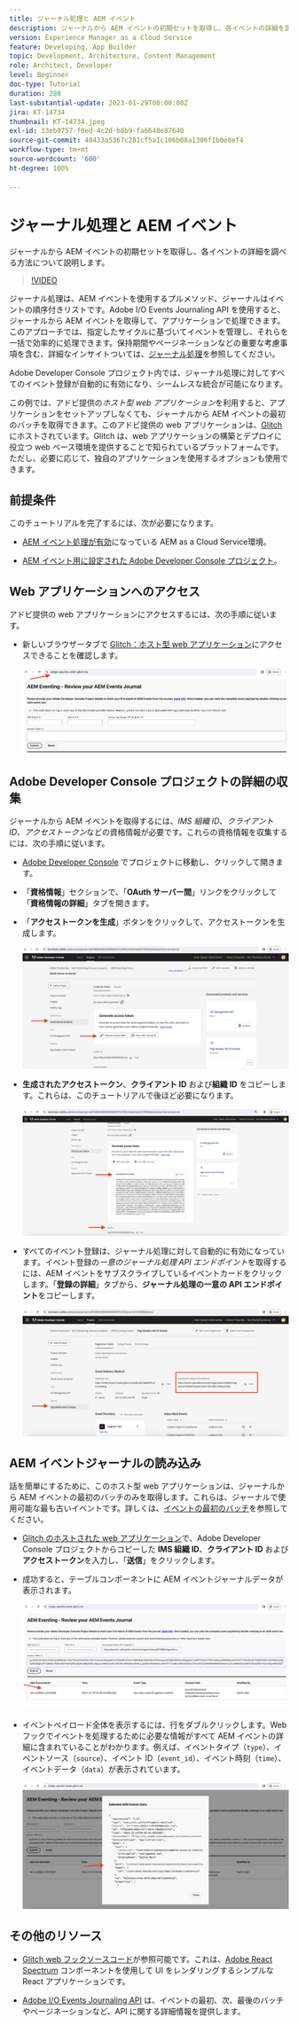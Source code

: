 ```yaml
---
title: ジャーナル処理と AEM イベント
description: ジャーナルから AEM イベントの初期セットを取得し、各イベントの詳細を調べる方法について説明します。
version: Experience Manager as a Cloud Service
feature: Developing, App Builder
topic: Development, Architecture, Content Management
role: Architect, Developer
level: Beginner
doc-type: Tutorial
duration: 280
last-substantial-update: 2023-01-29T00:00:00Z
jira: KT-14734
thumbnail: KT-14734.jpeg
exl-id: 33eb0757-f0ed-4c2d-b8b9-fa6648e87640
source-git-commit: 48433a5367c281cf5a1c106b08a1306f1b0e8ef4
workflow-type: tm+mt
source-wordcount: '600'
ht-degree: 100%

---
```


# ジャーナル処理と AEM イベント

ジャーナルから AEM イベントの初期セットを取得し、各イベントの詳細を調べる方法について説明します。

>[!VIDEO](https://video.tv.adobe.com/v/3427052?quality=12&learn=on)

ジャーナル処理は、AEM イベントを使用するプルメソッド、ジャーナルはイベントの順序付きリストです。Adobe I/O Events Journaling API を使用すると、ジャーナルから AEM イベントを取得して、アプリケーションで処理できます。このアプローチでは、指定したサイクルに基づいてイベントを管理し、それらを一括で効率的に処理できます。保持期間やページネーションなどの重要な考慮事項を含む、詳細なインサイトついては、[ジャーナル処理](https://developer.adobe.com/events/docs/guides/journaling_intro/)を参照してください。

Adobe Developer Console プロジェクト内では、ジャーナル処理に対してすべてのイベント登録が自動的に有効になり、シームレスな統合が可能になります。

この例では、アドビ提供の&#x200B;_ホスト型 web アプリケーション_&#x200B;を利用すると、アプリケーションをセットアップしなくても、ジャーナルから AEM イベントの最初のバッチを取得できます。このアドビ提供の web アプリケーションは、[Glitch](https://glitch.com/) にホストされています。Glitch は、web アプリケーションの構築とデプロイに役立つ web ベース環境を提供することで知られているプラットフォームです。ただし、必要に応じて、独自のアプリケーションを使用するオプションも使用できます。

## 前提条件

このチュートリアルを完了するには、次が必要になります。

- [AEM イベント処理が有効](https://developer.adobe.com/experience-cloud/experience-manager-apis/guides/events/#enable-aem-events-on-your-aem-cloud-service-environment)になっている AEM as a Cloud Service環境。

- [AEM イベント用に設定された Adobe Developer Console プロジェクト](https://developer.adobe.com/experience-cloud/experience-manager-apis/guides/events/#how-to-subscribe-to-aem-events-in-the-adobe-developer-console)。

## Web アプリケーションへのアクセス

アドビ提供の web アプリケーションにアクセスするには、次の手順に従います。

- 新しいブラウザータブで [Glitch：ホスト型 web アプリケーション](https://indigo-speckle-antler.glitch.me/)にアクセスできることを確認します。

  ![Glitch：ホスト型 web アプリケーション](../assets/examples/journaling/glitch-hosted-web-application.png)

## Adobe Developer Console プロジェクトの詳細の収集

ジャーナルから AEM イベントを取得するには、_IMS 組織 ID_、_クライアント ID_、_アクセストークン_&#x200B;などの資格情報が必要です。これらの資格情報を収集するには、次の手順に従います。

- [Adobe Developer Console](https://developer.adobe.com) でプロジェクトに移動し、クリックして開きます。

- 「**資格情報**」セクションで、「**OAuth サーバー間**」リンクをクリックして「**資格情報の詳細**」タブを開きます。

- 「**アクセストークンを生成**」ボタンをクリックして、アクセストークンを生成します。

  ![Adobe Developer Console プロジェクトのアクセストークンの生成](../assets/examples/journaling/adobe-developer-console-project-generate-access-token.png)

- **生成されたアクセストークン**、**クライアント ID** および&#x200B;**組織 ID** をコピーします。これらは、このチュートリアルで後ほど必要になります。

  ![Adobe Developer Console プロジェクトの資格情報のコピー](../assets/examples/journaling/adobe-developer-console-project-copy-credentials.png)

- すべてのイベント登録は、ジャーナル処理に対して自動的に有効になっています。イベント登録の&#x200B;_一意のジャーナル処理 API エンドポイント_&#x200B;を取得するには、AEM イベントをサブスクライブしているイベントカードをクリックします。「**登録の詳細**」タブから、**ジャーナル処理の一意の API エンドポイント**&#x200B;をコピーします。

  ![Adobe Developer Console プロジェクトのイベントカード](../assets/examples/journaling/adobe-developer-console-project-events-card.png)

## AEM イベントジャーナルの読み込み

話を簡単にするために、このホスト型 web アプリケーションは、ジャーナルから AEM イベントの最初のバッチのみを取得します。これらは、ジャーナルで使用可能な最も古いイベントです。詳しくは、[イベントの最初のバッチ](https://developer.adobe.com/events/docs/guides/api/journaling_api/#fetching-your-first-batch-of-events-from-the-journal)を参照してください。

- [Glitch のホストされた web アプリケーション](https://indigo-speckle-antler.glitch.me/)で、Adobe Developer Console プロジェクトからコピーした **IMS 組織 ID**、**クライアント ID** および&#x200B;**アクセストークン**&#x200B;を入力し、「**送信**」をクリックします。

- 成功すると、テーブルコンポーネントに AEM イベントジャーナルデータが表示されます。

  ![AEM イベントジャーナルデータ](../assets/examples/journaling/load-journal.png)

- イベントペイロード全体を表示するには、行をダブルクリックします。Web フックでイベントを処理するために必要な情報がすべて AEM イベントの詳細に含まれていることがわかります。例えば、イベントタイプ（`type`）、イベントソース（`source`）、イベント ID（`event_id`）、イベント時刻（`time`）、イベントデータ（`data`）が表示されています。

  ![AEM イベントペイロードの全体](../assets/examples/journaling/complete-journal-data.png)

## その他のリソース

- [Glitch web フックソースコード](https://glitch.com/edit/#!/indigo-speckle-antler)が参照可能です。これは、[Adobe React Spectrum](https://react-spectrum.adobe.com/react-spectrum/index.html) コンポーネントを使用して UI をレンダリングするシンプルな React アプリケーションです。

- [Adobe I/O Events Journaling API](https://developer.adobe.com/events/docs/guides/api/journaling_api/) は、イベントの最初、次、最後のバッチやページネーションなど、API に関する詳細情報を提供します。
